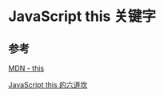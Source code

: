 # JavaScript this 关键字

## 

## 参考

[MDN - this](https://developer.mozilla.org/zh-CN/docs/Web/JavaScript/Reference/Operators/this)

[JavaScript this 的六道坎](https://blog.crimx.com/2016/05/12/understanding-this/)